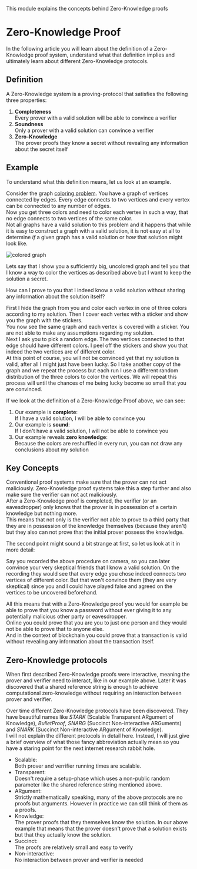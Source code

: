 This module explains the concepts behind Zero-Knowledge proofs

# Zero-Knowledge Proof

In the following article you will learn about the definition of a 
Zero-Knowledge proof system, understand what that definition implies and 
ultimately learn about different Zero-Knowledge protocols.

## Definition

A Zero-Knowledge system is a proving-protocol that satisfies the following 
three properties:

1. **Completeness**  
  Every prover with a valid solution will be able to convince a verifier
2. **Soundness**  
  Only a prover with a valid solution can convince a verifier
3. **Zero-Knowledge**  
  The prover proofs they know a secret without revealing any information 
  about the secret itself

## Example

To understand what this definition means, let us look at an example.

Consider the graph [coloring problem][graph coloring]. You have a graph of 
vertices connected by edges. Every edge connects to two vertices and every 
vertex can be connected to any number of edges.  
Now you get three colors and need to color each vertex in such a way, that no 
edge connects to two vertices of the same color.  
Not all graphs have a valid solution to this problem and it happens that while 
it is easy to construct a graph with a valid solution, it is not easy at all to 
determine *if* a given graph has a valid solution or *how* that solution 
might look like.

![colored graph][graph img]

Lets say that I show you a sufficiently big, uncolored graph and tell you that 
I know a way to color the vertices as described above but I want to keep the 
solution a secret.

How can I prove to you that I indeed know a valid solution without sharing any 
information about the solution itself?

First I hide the graph from you and color each vertex in one of three colors 
according to my solution. Then I cover each vertex with a sticker and show 
you the graph with the stickers.  
You now see the same graph and each vertex is covered with a sticker. You are 
not able to make any assumptions regarding my solution.  
Next I ask you to pick a random edge. The two vertices connected to that edge 
should have different colors. I peel off the stickers and show you that indeed 
the two vertices are of different color.  
At this point of course, you will not be convinced yet that my solution is 
valid, after all I might just have been lucky.
So I take another copy of the graph and we repeat the process but each run I 
use a different random distribution of the three colors to color the vertices.
We will repeat this process will until the chances of me being lucky become so 
small that you are convinced.

If we look at the definition of a Zero-Knowledge Proof above, we can see:
1. Our example is **complete**:  
  If I have a valid solution, I will be able to convince you
2. Our example is **sound**:  
  If I don't have a valid solution, I will not be able to convince you
3. Our example reveals **zero knowledge**:  
  Because the colors are reshuffled in every run, you can not draw any 
  conclusions about my solution

## Key Concepts

Conventional proof systems make sure that the prover can not act maliciously.
Zero-Knowledge proof systems take this a step further and also make sure the 
verifier can not act maliciously.  
After a Zero-Knowledge proof is completed, the verifier (or an eavesdropper) 
only knows that the prover is in possession of a certain knowledge but nothing 
more.  
This means that not only is the verifier not able to prove to a third party 
that they are in possession of the knowledge themselves (because they aren't) 
but they also can not prove that the initial prover possess the knowledge.

The second point might sound a bit strange at first, so let us look at it 
in more detail:

Say you recorded the above procedure on camera, so you can later convince 
your very skeptical friends that I know a valid solution.
On the recording they would see that every edge you chose indeed connects two 
vertices of different color. But that won't convince them (they are very 
skeptical) since you and I could have played false and agreed on the vertices 
to be uncovered beforehand.

All this means that with a Zero-Knowledge proof you would for example be able 
to prove that you know a password without ever giving it to any potentially 
malicious other party or eavesdropper.  
Online you could prove that you are you to just one person and they would 
not be able to prove that to anyone else.  
And in the context of blockchain you could prove that a transaction is valid 
without revealing any information about the transaction itself.

## Zero-Knowledge protocols

When first described Zero-Knowledge proofs were interactive, meaning the 
prover and verifier need to interact, like in our example above.
Later it was discovered that a shared reference string is enough to achieve 
computational zero-knowledge without requiring an interaction between prover 
and verifier.

Over time different Zero-Knowledge protocols have been discovered. They have 
beautiful names like *STARK* (Scalable Transparent ARgument of Knowledge), 
*BulletProof*, *SNARG* (Succinct Non-interactive ARGuments) and *SNARK* 
(Succinct Non-interactive ARgument of Knowledge).  
I will not explain the different protocols in detail here.
Instead, I will just give a brief overview of what those fancy abbreviation 
actually mean so you have a staring point for the next internet research 
rabbit hole.

- Scalable:  
  Both prover and verrifier running times are scalable.
- Transparent:  
  Doesn't require a setup-phase which uses a non-public random parameter like 
  the shared reference string mentioned above.
- ARgument:  
  Strictly mathematically speaking, many of the above protocols are no proofs 
  but arguments. However in practice we can still think of them as a proofs.
- Knowledge:  
  The prover proofs that they themselves know the solution. In our above 
  example that means that the prover doesn't prove that a solution exists 
  but that they actually know the solution.
- Succinct:  
  The proofs are relatively small and easy to verify
- Non-interactive:  
  No interaction between prover and verifier is needed



[graph coloring]: https://en.wikipedia.org/wiki/Graph_coloring#Vertex_coloring
[graph img]: https://upload.wikimedia.org/wikipedia/commons/c/c2/Triangulation_3-coloring.svg
